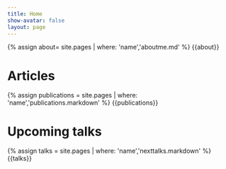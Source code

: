 ```yaml
---
title: Home
show-avatar: false
layout: page
---
```


{% assign about= site.pages | where: 'name','aboutme.md' %}
{{about}}

# Articles

{% assign publications = site.pages | where: 'name','publications.markdown' %}
{{publications}}

# Upcoming talks

{% assign talks = site.pages | where: 'name','nexttalks.markdown' %}
{{talks}}
